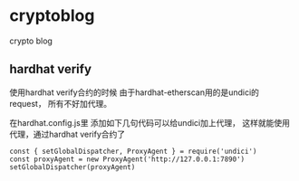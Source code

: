 # cryptoblog
crypto blog

## hardhat verify

使用hardhat verify合约的时候 由于hardhat-etherscan用的是undici的request， 所有不好加代理。

在hardhat.config.js里 添加如下几句代码可以给undici加上代理， 这样就能使用代理，通过hardhat verify合约了

```
const { setGlobalDispatcher, ProxyAgent } = require('undici')
const proxyAgent = new ProxyAgent('http://127.0.0.1:7890')
setGlobalDispatcher(proxyAgent)
```
